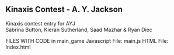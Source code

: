 ## Kinaxis Contest - A. Y. Jackson

Kinaxis contest entry for AYJ  
Sabrina Button, Kieran Sutherland, Saad Mazhar & Ryan Diec

FILES WITH CODE in main_game
Javascript File: main.js
HTML File: Index.html
